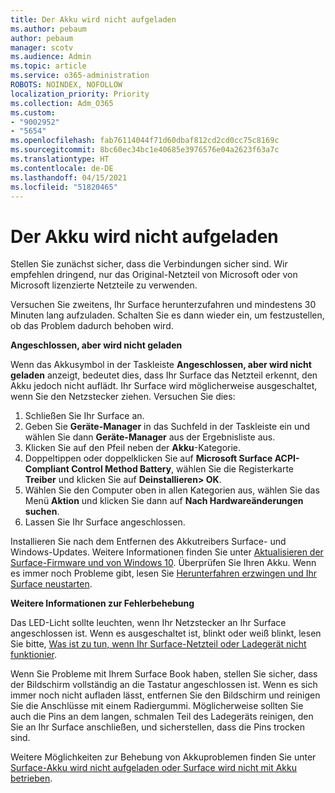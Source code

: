 ```yaml
---
title: Der Akku wird nicht aufgeladen
ms.author: pebaum
author: pebaum
manager: scotv
ms.audience: Admin
ms.topic: article
ms.service: o365-administration
ROBOTS: NOINDEX, NOFOLLOW
localization_priority: Priority
ms.collection: Adm_O365
ms.custom:
- "9002952"
- "5654"
ms.openlocfilehash: fab76114044f71d60dbaf812cd2cd0cc75c8169c
ms.sourcegitcommit: 8bc60ec34bc1e40685e3976576e04a2623f63a7c
ms.translationtype: HT
ms.contentlocale: de-DE
ms.lasthandoff: 04/15/2021
ms.locfileid: "51820465"
---
```

# <a name="battery-wont-charge"></a>Der Akku wird nicht aufgeladen

Stellen Sie zunächst sicher, dass die Verbindungen sicher sind. Wir empfehlen dringend, nur das Original-Netzteil von Microsoft oder von Microsoft lizenzierte Netzteile zu verwenden.

Versuchen Sie zweitens, Ihr Surface herunterzufahren und mindestens 30 Minuten lang aufzuladen. Schalten Sie es dann wieder ein, um festzustellen, ob das Problem dadurch behoben wird.

**Angeschlossen, aber wird nicht geladen**

Wenn das Akkusymbol in der Taskleiste **Angeschlossen, aber wird nicht geladen** anzeigt, bedeutet dies, dass Ihr Surface das Netzteil erkennt, den Akku jedoch nicht auflädt. Ihr Surface wird möglicherweise ausgeschaltet, wenn Sie den Netzstecker ziehen. Versuchen Sie dies:

1. Schließen Sie Ihr Surface an.
2. Geben Sie **Geräte-Manager** in das Suchfeld in der Taskleiste ein und wählen Sie dann **Geräte-Manager** aus der Ergebnisliste aus.
3. Klicken Sie auf den Pfeil neben der **Akku**-Kategorie.
4. Doppeltippen oder doppelklicken Sie auf **Microsoft Surface ACPI-Compliant Control Method Battery**, wählen Sie die Registerkarte **Treiber** und klicken Sie auf **Deinstallieren> OK**.
5. Wählen Sie den Computer oben in allen Kategorien aus, wählen Sie das Menü **Aktion** und klicken Sie dann auf **Nach Hardwareänderungen suchen**.
6. Lassen Sie Ihr Surface angeschlossen.

Installieren Sie nach dem Entfernen des Akkutreibers Surface- und Windows-Updates. Weitere Informationen finden Sie unter [Aktualisieren der Surface-Firmware und von Windows 10](https://support.microsoft.com/help/4023505). Überprüfen Sie Ihren Akku. Wenn es immer noch Probleme gibt, lesen Sie [Herunterfahren erzwingen und Ihr Surface neustarten](https://support.microsoft.com/help/4036280/surface-force-a-shut-down-and-restart-your-surface).

**Weitere Informationen zur Fehlerbehebung**

Das LED-Licht sollte leuchten, wenn Ihr Netzstecker an Ihr Surface angeschlossen ist. Wenn es ausgeschaltet ist, blinkt oder weiß blinkt, lesen Sie bitte, [Was ist zu tun, wenn Ihr Surface-Netzteil oder Ladegerät nicht funktionier](https://support.microsoft.com/help/4484763/surface-fix-issues-with-your-power-supply). 

Wenn Sie Probleme mit Ihrem Surface Book haben, stellen Sie sicher, dass der Bildschirm vollständig an die Tastatur angeschlossen ist. Wenn es sich immer noch nicht aufladen lässt, entfernen Sie den Bildschirm und reinigen Sie die Anschlüsse mit einem Radiergummi. Möglicherweise sollten Sie auch die Pins an dem langen, schmalen Teil des Ladegeräts reinigen, den Sie an Ihr Surface anschließen, und sicherstellen, dass die Pins trocken sind.

Weitere Möglichkeiten zur Behebung von Akkuproblemen finden Sie unter [Surface-Akku wird nicht aufgeladen oder Surface wird nicht mit Akku betrieben](https://support.microsoft.com/help/4023536/surface-surface-battery-wont-charge).
